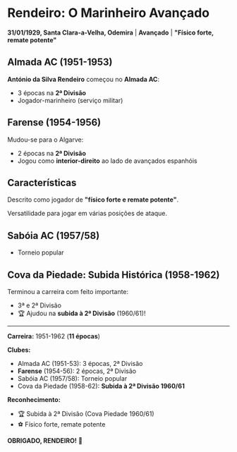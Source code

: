 # Rendeiro: O Marinheiro Avançado

**31/01/1929, Santa Clara-a-Velha, Odemira** | **Avançado** | **"Físico forte, remate potente"**

## Almada AC (1951-1953)

**António da Silva Rendeiro** começou no **Almada AC**:
- 3 épocas na **2ª Divisão**
- Jogador-marinheiro (serviço militar)

## Farense (1954-1956)

Mudou-se para o Algarve:
- 2 épocas na **2ª Divisão**
- Jogou como **interior-direito** ao lado de avançados espanhóis

## Características

Descrito como jogador de **"físico forte e remate potente"**.

Versatilidade para jogar em várias posições de ataque.

## Sabóia AC (1957/58)

- Torneio popular

## Cova da Piedade: Subida Histórica (1958-1962)

Terminou a carreira com feito importante:
- 3ª e 2ª Divisão
- 🏆 Ajudou na **subida à 2ª Divisão** (1960/61)!

---

**Carreira:** 1951-1962 (**11 épocas**)

**Clubes:**
- Almada AC (1951-53): 3 épocas, 2ª Divisão
- **Farense** (1954-56): 2 épocas, 2ª Divisão
- Sabóia AC (1957/58): Torneio popular
- Cova da Piedade (1958-62): **Subida à 2ª Divisão 1960/61**

**Reconhecimento:**
- 🏆 Subida à 2ª Divisão (Cova Piedade 1960/61)
- ⚽ Físico forte, remate potente

**OBRIGADO, RENDEIRO!** 🦁
